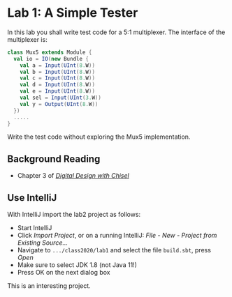 # Lab 1: A Simple Tester

In this lab you shall write test code for a 5:1 multiplexer. The interface
of the multiplexer is:

```scala
class Mux5 extends Module {
  val io = IO(new Bundle {
    val a = Input(UInt(8.W))
    val b = Input(UInt(8.W))
    val c = Input(UInt(8.W))
    val d = Input(UInt(8.W))
    val e = Input(UInt(8.W))
    val sel = Input(UInt(3.W))
    val y = Output(UInt(8.W))
  })
  .....
}
```

Write the test code without exploring the Mux5 implementation.

## Background Reading

 * Chapter 3 of
*[Digital Design with Chisel](http://www.imm.dtu.dk/~masca/chisel-book.html)*

## Use IntelliJ

With IntelliJ import the lab2 project as follows:

 * Start IntelliJ
 * Click *Import Project*, or on a running IntelliJ: *File - New -
Project from Existing Source...*
 * Navigate to ```.../class2020/lab1``` and select the file ```build.sbt```, press *Open*
 * Make sure to select JDK 1.8 (not Java 11!)
 * Press OK on the next dialog box
 
 This is an interesting project.
